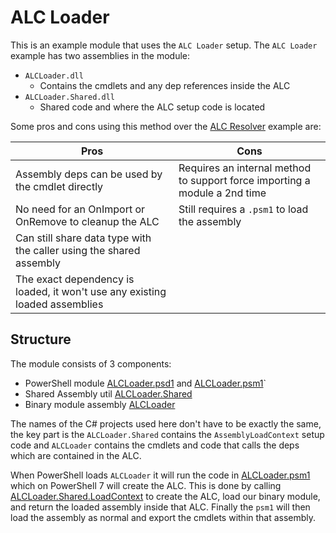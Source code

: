 # ALC Loader
This is an example module that uses the `ALC Loader` setup.
The `ALC Loader` example has two assemblies in the module:

+ `ALCLoader.dll`
  + Contains the cmdlets and any dep references inside the ALC
+ `ALCLoader.Shared.dll`
  + Shared code and where the ALC setup code is located

Some pros and cons using this method over the [ALC Resolver](../ALCResolver/README.md) example are:

|Pros|Cons|
|-|-|
|Assembly deps can be used by the cmdlet directly|Requires an internal method to support force importing a module a 2nd time|
|No need for an OnImport or OnRemove to cleanup the ALC|Still requires a `.psm1` to load the assembly|
|Can still share data type with the caller using the shared assembly||
|The exact dependency is loaded, it won't use any existing loaded assemblies||

## Structure
The module consists of 3 components:

+ PowerShell module [ALCLoader.psd1](./module/ALCLoader.psd1) and [ALCLoader.psm1](./module/ALCLoader.psm1)`
+ Shared Assembly util [ALCLoader.Shared](./src/ALCLoader.Shared/)
+ Binary module assembly [ALCLoader](./src/ALCLoader/)

The names of the C# projects used here don't have to be exactly the same, the key part is the `ALCLoader.Shared` contains the `AssemblyLoadContext` setup code and `ALCLoader` contains the cmdlets and code that calls the deps which are contained in the ALC.

When PowerShell loads `ALCLoader` it will run the code in [ALCLoader.psm1](./module/ALCLoader.psm1) which on PowerShell 7 will create the ALC.
This is done by calling [ALCLoader.Shared.LoadContext](./src/ALCLoader.Shared/LoadContext.cs) to create the ALC, load our binary module, and return the loaded assembly inside that ALC.
Finally the `psm1` will then load the assembly as normal and export the cmdlets within that assembly.
